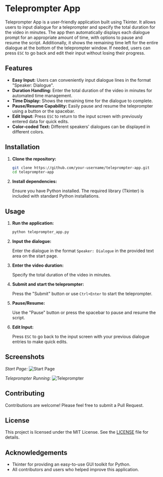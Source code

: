 # Teleprompter App

Teleprompter App is a user-friendly application built using Tkinter. It allows users to input dialogue for a teleprompter and specify the total duration for the video in minutes. The app then automatically displays each dialogue prompt for an appropriate amount of time, with options to pause and resume the script. Additionally, it shows the remaining time left for the entire dialogue at the bottom of the teleprompter window. If needed, users can press `ESC` to go back and edit their input without losing their progress.

## Features

- **Easy Input:** Users can conveniently input dialogue lines in the format "Speaker: Dialogue".
- **Duration Handling:** Enter the total duration of the video in minutes for automated time management.
- **Time Display:** Shows the remaining time for the dialogue to complete.
- **Pause/Resume Capability:** Easily pause and resume the teleprompter using a button or the spacebar.
- **Edit Input:** Press `ESC` to return to the input screen with previously entered data for quick edits.
- **Color-coded Text:** Different speakers' dialogues can be displayed in different colors.

## Installation

1. **Clone the repository:**

   ```bash
   git clone https://github.com/your-username/teleprompter-app.git
   cd teleprompter-app
   ```

2. **Install dependencies:**

   Ensure you have Python installed. The required library (Tkinter) is included with standard Python installations.

## Usage

1. **Run the application:**

   ```bash
   python teleprompter_app.py
   ```

2. **Input the dialogue:**

   Enter the dialogue in the format `Speaker: Dialogue` in the provided text area on the start page.

3. **Enter the video duration:**

   Specify the total duration of the video in minutes.

4. **Submit and start the teleprompter:**

   Press the "Submit" button or use `Ctrl+Enter` to start the teleprompter.

5. **Pause/Resume:** 

   Use the "Pause" button or press the spacebar to pause and resume the script.

6. **Edit Input:**

   Press `ESC` to go back to the input screen with your previous dialogue entries to make quick edits.

## Screenshots

*Start Page:*
![Start Page](URL-to-Start-Page-Screenshot)

*Teleprompter Running:*
![Teleprompter](URL-to-Teleprompter-Screenshot)

## Contributing

Contributions are welcome! Please feel free to submit a Pull Request.

## License

This project is licensed under the MIT License. See the [LICENSE](LICENSE) file for details.

## Acknowledgements

- Tkinter for providing an easy-to-use GUI toolkit for Python.
- All contributors and users who helped improve this application.